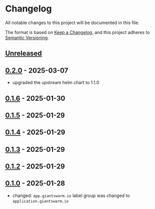 # Changelog

All notable changes to this project will be documented in this file.

The format is based on [Keep a Changelog](https://keepachangelog.com/en/1.0.0/),
and this project adheres to [Semantic Versioning](https://semver.org/spec/v2.0.0.html).

## [Unreleased]

## [0.2.0] - 2025-03-07

- upgraded the upstream helm chart to 1.1.0

## [0.1.6] - 2025-01-30

## [0.1.5] - 2025-01-29

## [0.1.4] - 2025-01-29

## [0.1.3] - 2025-01-29

## [0.1.2] - 2025-01-29

## [0.1.0] - 2025-01-28

- changed: `app.giantswarm.io` label group was changed to `application.giantswarm.io`

[Unreleased]: https://github.com/giantswarm/n8n-app/compare/v0.2.0...HEAD
[0.2.0]: https://github.com/giantswarm/n8n-app/compare/v0.1.6...v0.2.0
[0.1.6]: https://github.com/giantswarm/n8n-app/compare/v0.1.5...v0.1.6
[0.1.5]: https://github.com/giantswarm/n8n-app/compare/v0.1.4...v0.1.5
[0.1.4]: https://github.com/giantswarm/n8n-app/compare/v0.1.3...v0.1.4
[0.1.3]: https://github.com/giantswarm/n8n-app/compare/v0.1.2...v0.1.3
[0.1.2]: https://github.com/giantswarm/n8n-app/compare/v0.1.0...v0.1.2
[0.1.0]: https://github.com/giantswarm/n8n-app/releases/tag/v0.1.0
